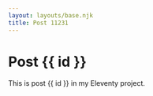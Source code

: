 ```yaml
---
layout: layouts/base.njk
title: Post 11231
---
```


# Post {{ id }}

This is post {{ id }} in my Eleventy project.
